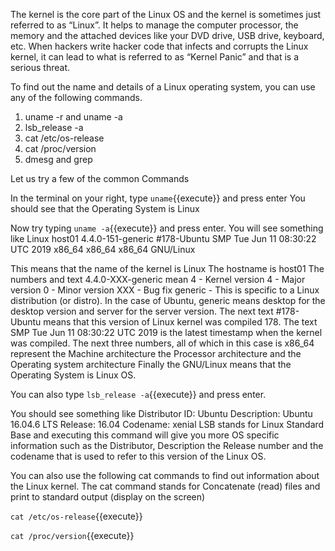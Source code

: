The kernel is the core part of the Linux OS and the kernel is sometimes just referred to as “Linux”. It helps to manage the computer processor, the memory and the attached devices like your DVD drive, USB drive, keyboard, etc.
When hackers write hacker code that infects and corrupts the Linux kernel, it can lead to what is referred to as “Kernel Panic” and that is a serious threat.

To find out the name and details of a Linux operating system, you can use any of the following commands.
1. uname -r and uname -a
2. lsb_release -a
3. cat /etc/os-release
4. cat /proc/version
5. dmesg and grep

Let us try a few of the common Commands

In the terminal on your right, type
`uname`{{execute}} and press enter
You should see that the Operating System is Linux

Now try typing `uname -a`{{execute}} and press enter.
You will see something like
Linux host01 4.4.0-151-generic #178-Ubuntu SMP Tue Jun 11 08:30:22 UTC 2019 x86_64 x86_64 x86_64 GNU/Linux

This means that the name of the kernel is Linux
The hostname is host01
The numbers and text 4.4.0-XXX-generic mean
4 - Kernel version
4 - Major version
0 - Minor version
XXX - Bug fix
generic - This is specific to a Linux distribution (or distro). In the case of Ubuntu, generic means desktop for the desktop version and server for the server version.
The next text #178-Ubuntu means that this version of Linux kernel was compiled 178.
The text SMP Tue Jun 11 08:30:22 UTC 2019 is the latest timestamp when the kernel was compiled.
The next three numbers, all of which in this case is x86_64 represent
the Machine architecture
the Processor architecture and
the Operating system architecture
Finally the GNU/Linux means that the Operating System is Linux OS.

You can also type `lsb_release -a`{{execute}} and press enter.

You should see something like
Distributor ID: Ubuntu
Description:    Ubuntu 16.04.6 LTS
Release:        16.04
Codename:       xenial
LSB stands for Linux Standard Base and  executing this command will give you more OS specific information such as the Distributor, Description the Release number and the codename that is used to refer to this version of the Linux OS.

You can also use the following cat commands to find out information about the Linux kernel.
The cat command stands for Concatenate (read) files and print to standard output (display on the screen)

`cat /etc/os-release`{{execute}}

`cat /proc/version`{{execute}}

